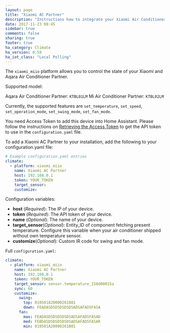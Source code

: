 ```yaml
---
layout: page
title: "Xiaomi AC Partner"
description: "Instructions how to integrate your Xiaomi Air Conditioner Partner within Home Assistant."
date: 2017-11-23 08:45
sidebar: true
comments: false
sharing: true
footer: true
ha_category: Climate
ha_version: 0.59
ha_iot_class: "Local Polling"
---
```


The `xiaomi_miio` platform allows you to control the state of your Xiaomi and Aqara Air Conditioner Partner.

Supported model:

Aqara Air Conditioner Partner: `KTBL01LM`
Mi Air Conditioner Partner: `KTBL02LM`

Currently, the supported features are `set_temperature`, `set_speed`, `set_operation_mode`, `set_swing_mode`, `set_fan_mode`.

You need Access Token to add this device into Home Assistant.  Please follow the instructions on [Retrieving the Access Token](/components/vacuum.xiaomi_miio/#retrieving-the-access-token) to get the API token to use in the `configuration.yaml` file.

To add a Xiaomi AC Partner to your installation, add the following to your configuration.yaml file:

```yaml
# Example configuration.yaml entries
climate:
  - platform: xiaomi_miio
    name: Xiaomi AC Partner
    host: 192.168.0.1
    token: YOUR_TOKEN
    target_sensor: 
    customize:
```

Configuration variables:
- **host** (*Required*): The IP of your device.
- **token** (*Required*): The API token of your device.
- **name** (*Optional*): The name of your device.
- **target_sensor**(*Optional*): Entity_ID of component fetching present temperature. Configure this variable when your air conditioner shipped without own temperature sensor. 
- **customize**(*Optional*): Custom IR code for swing and fan mode.

Full `configuration.yaml`:

```yaml
climate:
  - platform: xiaomi_miio
    name: Xiaomi AC Partner
    host: 192.168.0.1
    token: YOUR_TOKEN
    target_sensor: sensor.temperature_158d00015a
    sync: 60
    customize:
      swing:
        top: 010501820000261801
        down: FEADASDSDSDSDSDSADSAFADSFASA
      fan:
        max: FEADASDSDSDSDSDSADSAFADSFASAD
        med: FEBDASDSDSDSDSDSADSAFADSFASAR
        min: 010501A20000261B01
```



